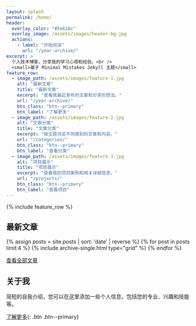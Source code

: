 ```yaml
---
layout: splash
permalink: /home/
header:
  overlay_color: "#5e616c"
  overlay_image: /assets/images/header-bg.jpg
  actions:
    - label: "开始阅读"
      url: "/year-archive/"
excerpt: >
  个人技术博客，分享我的学习心得和经验。<br />
  <small>基于 Minimal Mistakes Jekyll 主题</small>
feature_row:
  - image_path: /assets/images/feature-1.jpg
    alt: "最新文章"
    title: "最新文章"
    excerpt: "查看我最近发布的文章和分享的想法。"
    url: "/year-archive/"
    btn_class: "btn--primary"
    btn_label: "了解更多"
  - image_path: /assets/images/feature-2.jpg
    alt: "文章分类"
    title: "文章分类"
    excerpt: "按主题浏览不同类别的文章和内容。"
    url: "/categories/"
    btn_class: "btn--primary"
    btn_label: "查看分类"
  - image_path: /assets/images/feature-3.jpg
    alt: "项目展示"
    title: "项目展示"
    excerpt: "查看我的项目案例和相关详细信息。"
    url: "/projects/"
    btn_class: "btn--primary"
    btn_label: "查看项目"
---
```


{% include feature_row %}

## 最新文章

<div class="grid__wrapper">
  {% assign posts = site.posts | sort: 'date' | reverse %}
  {% for post in posts limit:4 %}
    {% include archive-single.html type="grid" %}
  {% endfor %}
</div>

<a href="/year-archive/" class="btn btn--primary">查看全部文章</a>

## 关于我

简短的自我介绍，您可以在这里添加一些个人信息，包括您的专业、兴趣和技能等。

[了解更多](/about/){: .btn .btn--primary} 